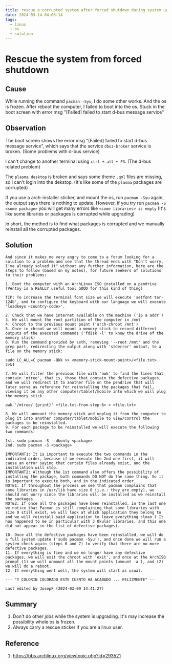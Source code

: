 ```yaml
---
title: rescue a corrupted system after forced shutdown during system upgrade
date: 2024-03-14 04:08:14
tags:
  - linux
  - os
  - solution
---
```

# Rescue the system from forced shutdown

## Cause

While running the command `pacman -Syu`, I do some other works.
And the os is frozen. After reboot the computer, I failed to boot into the os.
Stuck in the boot screen with error msg "[Failed] failed to start d-bus message service"

## Observation

The boot screen shows the error msg "[Failed] failed to start d-bus message service", which says that the service `dbus-broker` service is broken. (Some problems with d-bus service)

I can't change to another terminal using `ctrl + alt + F3`. (The d-bus related problem)

The `plasma desktop` is broken and says some theme `.qml` files are missing, so i can't login into the dekstop. (It's like some of the `plasma` packages are corrupted)

If you use a arch-installer sticker, and mount the os, run `pacman -Syu` again, the output says there is nothing to update. However, if you try run `pacman -S <some package>` you will get many errors like `<some libraries> is empty` (It's like some libraries or packages is corrupted while upgrading)

In short, the method is to find what packages is corrupted and we manually reinstall all the corrupted packages.

## Solution

```
And since it makes me very angry to come to a forum looking for a solution to a problem and see that the thread ends with "Don't worry, I've already solved it" without any further information, here are the steps to follow (based on my notes), for future seekers of solutions to their problems:

1. Boot the computer with an ArchLinux ISO installed on a pendrive (Ventoy is a REALLY useful tool GOOD for this kind of thing)

TIP: To increase the terminal font size we will execute 'setfont ter-124b', and to configure the keyboard with our language we will execute 'loadkeys <country-code>'.

2. Check that we have internet available on the machine ('ip a addr')
3. We will mount the root partition of the computer in /mnt
4. Chroot to the previous mount point ('arch-chroot /mnt')
5. Once in chroot we will mount a memory stick to record different outputs of the executed commands ('fdisk -l' to know the drive of the memory stick)
6. Run the command provided by seth, removing '--root /mnt' and the grep part, redirecting the output along with 'stderror' output, to a file on the memory stick:

sudo LC_ALL=C pacman -Qkk >> <memory-stick-mount-point>/<file.txt> 2>&1

7. We will filter the previous file with 'awk' to find the lines that contain 'mtree', that is, those that contain the defective packages, and we will redirect it to another file on the pendrive that will later serve as reference for reinstalling the packages that fail, viewing it on any other computer/tablet/mobile into which we will plug the memory stick.

awk '/mtree/ {print}' <file.txt-from-step-6> > <file.txt>

8. We will unmount the memory stick and unplug it from the computer to plug it into another computer/tablet/mobile to view/control the packages to be reinstalled.
9. For each package to be reinstalled we will execute the following two commands:

1st. sudo pacman -S --dbonly <package>
2nd. sudo pacman -S <package>

IMPORTANT1: It is important to execute the two commands in the indicated order, because if we execute the 2nd one first, it will cause an error saying that certain files already exist, and the installation will stop.
IMPORTANT2: Although the 1st command also offers the possibility of installing the package, both commands DO NOT do the same thing. So it is important to execute both, and in the indicated order.
NOTE1: If throughout the process we see that pacman complains that some libraries in /usr/lib have size 0 (i.e.: they are empty), we should not worry since the libraries will be installed as we reinstall the packages.
NOTE2: If once all the packages have been reinstalled, in the last one we notice that Pacman is still complaining that some libraries with size 0 still exist, we will look at which application they belong to and we will reinstall said application to leave everything clean ( It has happened to me in particular with 3 Okular libraries, and this one did not appear in the list of defective packages).

10. Once all the defective packages have been reinstalled, we will do a full system update ('sudo pacman -Syu'), and once done we will run a system check again (steps 6 and 7) to verify that there are no more defective packages.
11. If everything is fine and we no longer have any defective packages, we will exit the chroot with 'exit', and once at the ArchISO prompt (1) we will unmount all the mount points (umount -a ), and (2) we will do a reboot.
12. If everything went well, the system will start as usual.

--- "Y COLORIN COLORADO ESTE CUENTO HA ACABADO ... FELIZMENTE" --

Last edited by JosepF (2024-03-09 14:41:27)
```

## Summary

1. Don't do other jobs while the system is upgrading. It's may increase the possibility whole os is frozen.
2. Always carry a rescue sticker if you are a linux user. 

## Reference

1. https://bbs.archlinux.org/viewtopic.php?id=293521
